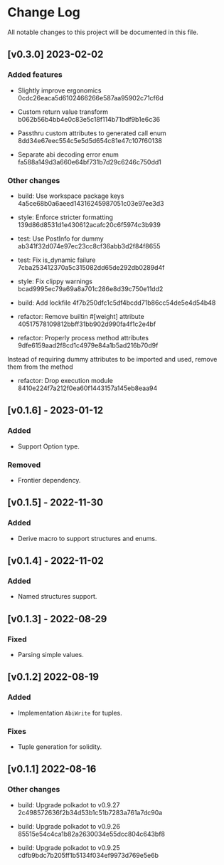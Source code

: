 # Change Log

All notable changes to this project will be documented in this file.

<!-- bureaucrate goes here -->
## [v0.3.0] 2023-02-02

### Added features

- Slightly improve ergonomics 0cdc26eaca5d6102466266e587aa95902c71cf6d

- Custom return value transform b062b56b4bb4e0c83e5c18f114b71bdf9b1e6c36

- Passthru custom attributes to generated call enum 8dd34e67eec554c5e5d5d654c81e47c107f60138

- Separate abi decoding error enum fa588a149d3a660e64bf731b7d29c6246c750dd1

### Other changes

- build: Use workspace package keys 4a5ce68b0a6aeed14316245987051c03e97ee3d3

- style: Enforce stricter formatting 139d86d8531d1e430612acafc20c6f5974c3b939

- test: Use PostInfo for dummy ab341f32d074e97ec23cc8cf36abb3d2f84f8655

- test: Fix is_dynamic failure 7cba253412370a5c315082dd65de292db0289d4f

- style: Fix clippy warnings bcad9995ec79a69a8a701c286e8d39c750e11dd2

- build: Add lockfile 4f7b250dfc1c5df4bcdd71b86cc54de5e4d54b48

- refactor: Remove builtin #[weight] attribute 40517578109812bbff31bb902d990fa4f1c2e4bf

- refactor: Properly process method attributes 9dfe6159aad2f8cd1c4979e84a1b5ad216b70d9f

Instead of requiring dummy attributes to be imported and used,
remove them from the method

- refactor: Drop execution module 8410e224f7a212f0ea60f1443157a145eb8eaa94

## [v0.1.6] - 2023-01-12

### Added
- Support Option<T> type.
### Removed
- Frontier dependency.

## [v0.1.5] - 2022-11-30

### Added
- Derive macro to support structures and enums.

## [v0.1.4] - 2022-11-02

### Added

- Named structures support.

## [v0.1.3] - 2022-08-29

### Fixed

- Parsing simple values.

## [v0.1.2] 2022-08-19

### Added

- Implementation `AbiWrite` for tuples.

### Fixes

- Tuple generation for solidity.

## [v0.1.1] 2022-08-16

### Other changes

- build: Upgrade polkadot to v0.9.27 2c498572636f2b34d53b1c51b7283a761a7dc90a

- build: Upgrade polkadot to v0.9.26 85515e54c4ca1b82a2630034e55dcc804c643bf8

- build: Upgrade polkadot to v0.9.25 cdfb9bdc7b205ff1b5134f034ef9973d769e5e6b
